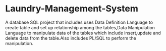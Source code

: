 # Laundry-Management-System
A database SQL project that includes uses Data Definition Language to create table and set up relationship among the tables,Data Manipulation Language to manipulate data of the tables which include insert,update and delete data from the table.Also includes PL/SQL to perform the manipulation.
